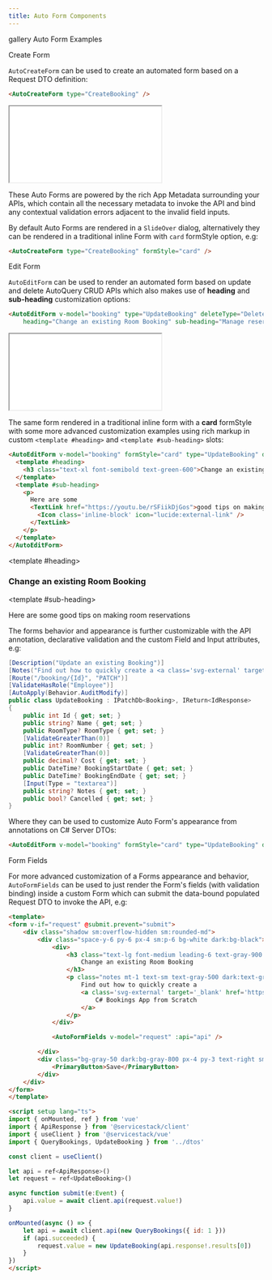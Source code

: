 ```yaml
---
title: Auto Form Components
---
```


<link rel="stylesheet" href="/css/tailwind-components.css">

<script setup>
import { ref } from "vue"
import { Icon } from "@iconify/vue"
import ApiReference from "../../src/components/ApiReference.vue"
import Fields from "../../src/gallery/autoform/Fields.vue"
import metadata from "../../src/gallery/metadata.json"
import { bookings } from "../../src/gallery/data.ts"

import { useAppMetadata, useUtils } from '@servicestack/vue'
const { load } = useAppMetadata()
const { sanitizeForUi } = useUtils()
load(metadata)

const booking = bookings[0]
const show = ref(false)
</script>

<Breadcrumbs class="mt-4" home-href="/vue/">
  <Breadcrumb href="/vue/gallery/">gallery</Breadcrumb>
  <Breadcrumb>Auto Form Examples</Breadcrumb>
</Breadcrumbs>

<ApiReference class="pt-8" Component="AutoCreateForm">Create Form</ApiReference>

<p class="mb-4 text-lg">
    <code>AutoCreateForm</code> can be used to create an automated form based on a Request DTO definition:
</p>

```html
<AutoCreateForm type="CreateBooking" />
```

<iframe src="/gallery/autoform/new.html" class="w-full border-none h-[44em] w-[1330px] -ml-40"></iframe>

<p class="my-4 text-lg">
    These Auto Forms are powered by the rich <TextLink href="/vue/use-metadata">App Metadata</TextLink> surrounding your APIs,
    which contain all the necessary metadata to invoke the API and bind any contextual validation errors adjacent to the invalid field inputs.
</p>

<p class="my-4 text-lg">
    By default Auto Forms are rendered in a <code>SlideOver</code> dialog, alternatively they can be rendered in a traditional inline Form with 
    <code>card</code> formStyle option, e.g:
</p>

```html
<AutoCreateForm type="CreateBooking" formStyle="card" />
```

<div class="py-8">
    <AutoCreateForm class="mx-auto max-w-3xl" type="CreateBooking" formStyle="card" />
</div>

<ApiReference Component="AutoEditForm">Edit Form</ApiReference>

<p class="mb-4 text-lg">
    <code>AutoEditForm</code> can be used to render an automated form based on update and delete
    <TextLink href="/autoquery-crud">AutoQuery CRUD</TextLink> APIs
    which also makes use of <b>heading</b> and <b>sub-heading</b> customization options:
</p>

```html
<AutoEditForm v-model="booking" type="UpdateBooking" deleteType="DeleteBooking" 
    heading="Change an existing Room Booking" sub-heading="Manage reservations for MyApp hotels." />
```

<iframe src="/gallery/autoform/edit.html" class="w-full border-none h-[44em] w-[1330px] -ml-40"></iframe>

<p class="my-4 text-lg">
    The same form rendered in a traditional inline form with a <b>card</b> formStyle with some more advanced
    customization examples using rich markup in custom <code>&lt;template #heading&gt;</code> and <code>&lt;template #sub-heading&gt;</code> slots:
</p>

```html
<AutoEditForm v-model="booking" formStyle="card" type="UpdateBooking" deleteType="DeleteBooking">
  <template #heading>
    <h3 class="text-xl font-semibold text-green-600">Change an existing Room Booking</h3>
  </template>
  <template #sub-heading>
    <p>
      Here are some 
      <TextLink href="https://youtu.be/rSFiikDjGos">good tips on making room reservations 
        <Icon class='inline-block' icon="lucide:external-link" />
      </TextLink>
    </p>
  </template>
</AutoEditForm>
```

<AutoEditForm class="mx-auto max-w-3xl" v-model="booking" formStyle="card" type="UpdateBooking" deleteType="DeleteBooking"><template #heading><h3 class="text-xl font-semibold text-green-600">Change an existing Room Booking</h3></template><template #sub-heading><p>Here are some <TextLink href="https://youtu.be/rSFiikDjGos">good tips on making room reservations <Icon class='inline-block' icon="lucide:external-link" /></TextLink></p></template></AutoEditForm>

<p class="my-8 text-lg">
    The forms behavior and appearance is further customizable with the
    <TextLink href="/locode/declarative#annotate-apis">API annotation</TextLink>,
    declarative <TextLink href="/locode/declarative#type-validation-attributes">validation</TextLink>
    and the custom
    <TextLink href="/locode/declarative#custom-fields-and-inputs">Field and Input</TextLink>
    attributes, e.g:
</p>

```csharp
[Description("Update an existing Booking")]
[Notes("Find out how to quickly create a <a class='svg-external' target='_blank' href='https://youtu.be/rSFiikDjGos'>C# Bookings App from Scratch</a>")]
[Route("/booking/{Id}", "PATCH")]
[ValidateHasRole("Employee")]
[AutoApply(Behavior.AuditModify)]
public class UpdateBooking : IPatchDb<Booking>, IReturn<IdResponse>
{
    public int Id { get; set; }
    public string? Name { get; set; }
    public RoomType? RoomType { get; set; }
    [ValidateGreaterThan(0)]
    public int? RoomNumber { get; set; }
    [ValidateGreaterThan(0)]
    public decimal? Cost { get; set; }
    public DateTime? BookingStartDate { get; set; }
    public DateTime? BookingEndDate { get; set; }
    [Input(Type = "textarea")]
    public string? Notes { get; set; }
    public bool? Cancelled { get; set; }
}
```

Where they can be used to customize Auto Form's appearance from annotations on C# Server DTOs:

```html
<AutoEditForm v-model="booking" formStyle="card" type="UpdateBooking" deleteType="DeleteBooking" />
```

<AutoEditForm class="mx-auto max-w-3xl" v-model="booking" formStyle="card" type="UpdateBooking" deleteType="DeleteBooking" />

<ApiReference Component="AutoFormFields">Form Fields</ApiReference>

<p class="mb-4 text-lg">
    For more advanced customization of a Forms appearance and behavior, <code>AutoFormFields</code> can be used to just render the Form's fields (with validation binding) inside a custom Form which can submit the data-bound populated Request DTO to invoke the API, e.g:
</p>

```html
<template>
<form v-if="request" @submit.prevent="submit">
    <div class="shadow sm:overflow-hidden sm:rounded-md">
        <div class="space-y-6 py-6 px-4 sm:p-6 bg-white dark:bg-black">
            <div>
                <h3 class="text-lg font-medium leading-6 text-gray-900 dark:text-gray-100">
                    Change an existing Room Booking
                </h3>
                <p class="notes mt-1 text-sm text-gray-500 dark:text-gray-400">
                    Find out how to quickly create a 
                    <a class='svg-external' target='_blank' href='https://youtu.be/rSFiikDjGos'>
                        C# Bookings App from Scratch
                    </a>
                </p>
            </div>

            <AutoFormFields v-model="request" :api="api" />

        </div>
        <div class="bg-gray-50 dark:bg-gray-800 px-4 py-3 text-right sm:px-12">
            <PrimaryButton>Save</PrimaryButton>
        </div>
    </div>
</form>
</template>

<script setup lang="ts">
import { onMounted, ref } from 'vue'
import { ApiResponse } from '@servicestack/client'
import { useClient } from '@servicestack/vue'
import { QueryBookings, UpdateBooking } from '../dtos'

const client = useClient()

let api = ref<ApiResponse>()
let request = ref<UpdateBooking>()

async function submit(e:Event) {
    api.value = await client.api(request.value!)
}

onMounted(async () => {
    let api = await client.api(new QueryBookings({ id: 1 }))
    if (api.succeeded) {
        request.value = new UpdateBooking(api.response!.results[0])
    }
})
</script>
```

<div>
    <Fields class="mx-auto max-w-screen-md" />
</div>
